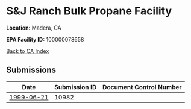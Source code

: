 # S&J Ranch Bulk Propane Facility

**Location:** Madera, CA

**EPA Facility ID:** 100000078658

[Back to CA Index](../../index.md)

## Submissions

| Date | Submission ID | Document Control Number |
|------|--------------|-------------------------|
| [1999-06-21](submissions/10982.md) | 10982 |  |
